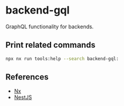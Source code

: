 # backend-gql

GraphQL functionality for backends.

## Print related commands

```bash
npx nx run tools:help --search backend-gql:
```

## References

- [Nx](https://nx.dev)
- [NestJS](https://nestjs.com)
